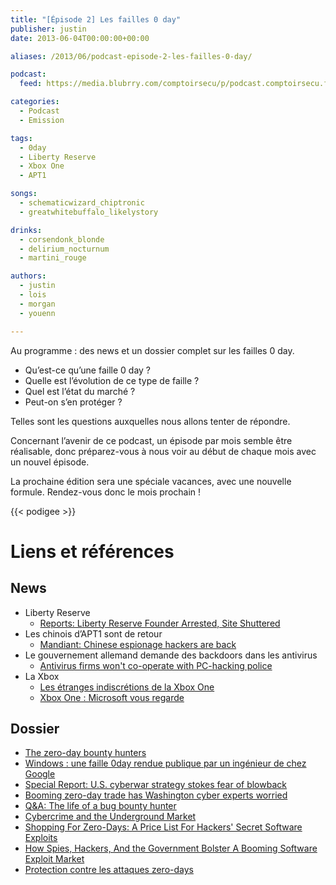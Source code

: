 ```yaml
---
title: "[Épisode 2] Les failles 0 day"
publisher: justin
date: 2013-06-04T00:00:00+00:00

aliases: /2013/06/podcast-episode-2-les-failles-0-day/

podcast:
  feed: https://media.blubrry.com/comptoirsecu/p/podcast.comptoirsecu.fr/CSEC.EP02.2013-06-04.ZERODAY.mp3

categories:
  - Podcast
  - Emission

tags:
  - 0day
  - Liberty Reserve
  - Xbox One
  - APT1

songs:
  - schematicwizard_chiptronic
  - greatwhitebuffalo_likelystory

drinks:
  - corsendonk_blonde
  - delirium_nocturnum
  - martini_rouge

authors:
  - justin
  - lois
  - morgan
  - youenn

---
```

Au programme : des news et un dossier complet sur les failles 0 day.

- Qu’est-ce qu’une faille 0 day ?
- Quelle est l’évolution de ce type de faille ?
- Quel est l’état du marché ?
- Peut-on s’en protéger ?

Telles sont les questions auxquelles nous allons tenter de répondre.
<!--more-->

Concernant l’avenir de ce podcast, un épisode par mois semble être réalisable, donc préparez-vous à nous voir au début de chaque mois avec un nouvel épisode.

La prochaine édition sera une spéciale vacances, avec une nouvelle formule.
Rendez-vous donc le mois prochain !

{{< podigee >}}

# Liens et références

## News
- Liberty Reserve
  - [Reports: Liberty Reserve Founder Arrested, Site Shuttered](http://krebsonsecurity.com/2013/05/reports-liberty-reserve-founder-arrested-site-shuttered/)
- Les chinois d’APT1 sont de retour
  - [Mandiant: Chinese espionage hackers are back](http://www.infosecurity-magazine.com/view/32515/mandiant-chinese-espionage-hackers-are-back/)
- Le gouvernement allemand demande des backdoors dans les antivirus
  - [Antivirus firms won't co-operate with PC-hacking police](http://www.pcpro.co.uk/news/security/381643/antivirus-firms-wont-co-operate-with-pc-hacking-police)
- La Xbox
  - [Les étranges indiscrétions de la Xbox One](http://magazine.qualys.fr/produits-technologies/microsoftxbox-one-kinect/)
  - [Xbox One : Microsoft vous regarde](http://www.ecrans.fr/Xbox-One-Microsoft-vous-regarde,16420.html)

## Dossier
- [The zero-day bounty hunters](http://www.pcpro.co.uk/features/378574/the-zero-day-bounty-hunters)
- [Windows : une faille 0day rendue publique par un ingénieur de chez Google](http://www.pcinpact.com/news/79951-windows-faille-0day-rendue-publique-par-ingenieur-chez-google.htm)
- [Special Report: U.S. cyberwar strategy stokes fear of blowback](http://www.reuters.com/article/2013/05/10/us-usa-cyberweapons-specialreport-idUSBRE9490EL20130510)
- [Booming zero-day trade has Washington cyber experts worried](http://www.reuters.com/article/2013/05/10/us-usa-cyberweapons-policy-idUSBRE9490EQ20130510)
- [Q&A: The life of a bug bounty hunter](http://www.pcpro.co.uk/features/378577/q-a-the-life-of-a-bug-bounty-hunter)
- [Cybercrime and the Underground Market](http://resources.infosecinstitute.com/cybercrime-and-the-underground-market/)
- [Shopping For Zero-Days: A Price List For Hackers' Secret Software Exploits](https://www.forbes.com/sites/andygreenberg/2012/03/23/shopping-for-zero-days-an-price-list-for-hackers-secret-software-exploits/#127a6ccd2660)
- [How Spies, Hackers, And the Government Bolster A Booming Software Exploit Market](http://www.fastcompany.com/3009156/the-code-war/how-spies-hackers-and-the-government-bolster-a-booming-software-exploit-market)
- [Protection contre les attaques zero-days](http://blog.nomios.fr/2012/12/03/protection-contre-les-attaques-zero-days/)
